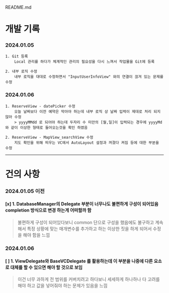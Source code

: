 README.md
# 개발 기록
### 2024.01.05
    1. Git 등록
        Local 관리를 하다가 체계적인 관리의 필요성을 다시 느껴서 작업물을 Git에 등록

    2. 내부 로직 수정
        내부 로직을 대대로 수정하면서 "InputUserInfoView" 와의 연결이 끊겨 있는 문제를 수정
### 2024.01.06
    1. ReserveView - datePicker 수정
        오늘 날짜보다 이전 예약은 막아야 하는데 내부 로직 상 날짜 입력이 제대로 처리 되지 않아 수정
        > yyyyMMdd 로 되어야 하는데 두자리 수 미만의 [월,일]이 입력되는 경우에 yyyyMd 와 같이 이상한 형태로 들어오는것을 확인 하였음

    2. ReserveView - MapView_searchView 수정
        지도 확인을 위해 띄우는 VC에서 AutoLayout 설정과 꺼졌다 켜짐 등에 대한 부분을 수정


---


# 건의 사항
### 2024.01.05 이전
#### [x] 1. DatabaseManager의 Delegate 부분이 너무나도 불편하게 구성이 되어있음 completion 방식으로 변경 하는게 어떠할까 함
> 불편하게 구성이 되어있다보니 common 단으로 구성을 했음에도 불구하고 계속해서 특정 상황에 맞는 매개변수를 추가하고 하는 이상한 짓을 하게 되어서 수정을 해야 함을 느낌

### 2024.01.06
#### [ ] 1. ViewDelegate와  BaseVCDelegate 를 활용하는데 이 부분을 나중에 다른 요소로 대체를 할 수 있으면 해야 할 것으로 보임 
> 이건 너무 과하게 전 범위를 커버치려고 하다보니 세세하게 하나하나 다 고려를 해야 하고 값을 넣어줘야 하는 문제가 있음을 느낌